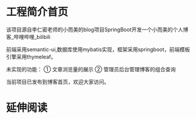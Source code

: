 
# 工程简介首页
该项目源自李仁密老师的小而美的blog项目SpringBoot开发一个小而美的个人博客_哔哩哔哩_bilibili

前端采用semantic-ui,数据库使用mybatis实现，框架采用springboot，前端模板引擎采用thymeleaf。

未实现的功能：
① 文章浏览量的展示
② 管理员后台管理博客的组合查询

当前项目已发布到博客首页，欢迎大家访问。
# 延伸阅读


